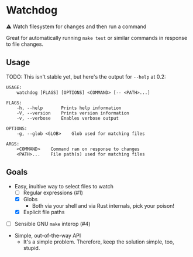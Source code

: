 # Watchdog

⚠️ Watch filesystem for changes and then run a command

Great for automatically running `make test` or similar commands in response to file changes.

## Usage

TODO: This isn't stable yet, but here's the output for `--help` at 0.2:

```
USAGE:
    watchdog [FLAGS] [OPTIONS] <COMMAND> [-- <PATH>...]

FLAGS:
    -h, --help       Prints help information
    -V, --version    Prints version information
    -v, --verbose    Enables verbose output

OPTIONS:
    -g, --glob <GLOB>    Glob used for matching files

ARGS:
    <COMMAND>    Command ran on response to changes
    <PATH>...    File path(s) used for matching files
```

## Goals

- Easy, inuitive way to select files to watch
  - [ ] Regular expressions (#1)
  - [x] Globs
    - Both via your shell and via Rust internals, pick your poison!
  - [x] Explicit file paths
- [ ] Sensible GNU `make` interop (#4)
- Simple, out-of-the-way API
  - It's a simple problem. Therefore, keep the solution simple, too, stupid.
